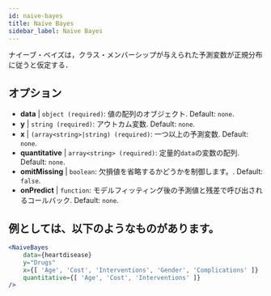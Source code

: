 ```yaml
---
id: naive-bayes
title: Naive Bayes
sidebar_label: Naive Bayes
---
```


ナイーブ・ベイズは，クラス・メンバーシップが与えられた予測変数が正規分布に従うと仮定する．

## オプション

* __data__ | `object (required)`: 値の配列のオブジェクト. Default: `none`.
* __y__ | `string (required)`: アウトカム変数. Default: `none`.
* __x__ | `(array<string>|string) (required)`: 一つ以上の予測変数. Default: `none`.
* __quantitative__ | `array<string> (required)`: 定量的`data`の変数の配列. Default: `none`.
* __omitMissing__ | `boolean`: 欠損値を省略するかどうかを制御します。. Default: `false`.
* __onPredict__ | `function`: モデルフィッティング後の予測値と残差で呼び出されるコールバック. Default: `none`.


## 例としては、以下のようなものがあります。

```jsx live
<NaiveBayes 
    data={heartdisease} 
    y="Drugs"
    x={[ 'Age', 'Cost', 'Interventions', 'Gender', 'Complications' ]}
    quantitative={[ 'Age', 'Cost', 'Interventions' ]}
/>
```

